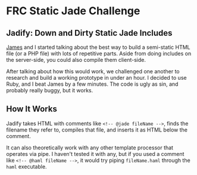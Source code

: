 # FRC Static Jade Challenge

## Jadify: Down and Dirty Static Jade Includes

[James](http://github.com/totheleftpanda) and I started talking about the best way to build a semi-static HTML file (or a PHP file) with lots of repetitive parts. Aside from doing includes on the server-side, you could also compile them client-side.

After talking about how this would work, we challenged one another to research and build a working prototype in under an hour. I decided to use Ruby, and I beat James by a few minutes. The code is ugly as sin, and probably really buggy, but it works.

## How It Works

Jadify takes HTML with comments like `<!-- @jade fileName -->`, finds the filename they refer to, compiles that file, and inserts it as HTML below the comment.

It can also theoretically work with any other template processor that operates via pipe. I haven't tested it with any, but if you used a comment like `<!-- @haml fileName -->`, it would try piping `fileName.haml` through the `haml` executable.
